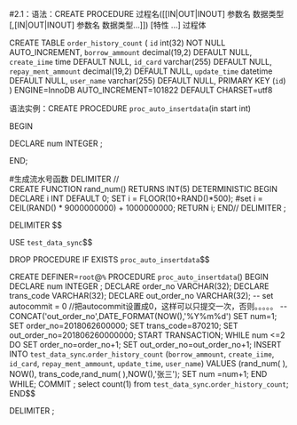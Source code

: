 #2.1：语法：CREATE PROCEDURE  过程名([[IN|OUT|INOUT] 参数名 数据类型[,[IN|OUT|INOUT] 参数名 数据类型…]]) [特性 ...] 过程体

 
 CREATE TABLE `order_history_count` (
   `id` int(32) NOT NULL AUTO_INCREMENT,
   `borrow_ammount` decimal(19,2) DEFAULT NULL,
   `create_iime` time DEFAULT NULL,
   `id_card` varchar(255) DEFAULT NULL,
   `repay_ment_ammount` decimal(19,2) DEFAULT NULL,
   `update_time` datetime DEFAULT NULL,
   `user_name` varchar(255) DEFAULT NULL,
   PRIMARY KEY (`id`)
 ) ENGINE=InnoDB AUTO_INCREMENT=101822 DEFAULT CHARSET=utf8
 
 
 
 

语法实例：CREATE PROCEDURE `proc_auto_insertdata`(in start int)

BEGIN

DECLARE num INTEGER ;

END;





#生成流水号函数
DELIMITER //  
CREATE FUNCTION rand_num()
RETURNS INT(5)
DETERMINISTIC 
BEGIN
 DECLARE i INT DEFAULT 0;
 SET i = FLOOR(10+RAND()*500);
    #set i = CEIL(RAND() * 9000000000) + 1000000000;
RETURN i;
END//
DELIMITER ;


DELIMITER $$

USE `test_data_sync`$$

DROP PROCEDURE IF EXISTS `proc_auto_insertdata`$$

CREATE DEFINER=`root`@`%` PROCEDURE `proc_auto_insertdata`()
BEGIN
    DECLARE num INTEGER ;
    DECLARE order_no  VARCHAR(32);
    DECLARE trans_code  VARCHAR(32);
    DECLARE out_order_no  VARCHAR(32);
-- set autocommit = 0  //把autocommit设置成0，这样可以只提交一次，否则。。。。。
--  CONCAT('out_order_no',DATE_FORMAT(NOW(),'%Y%m%d')
    SET num=1;
    SET order_no=2018062600000;
    SET trans_code=870210;
    SET out_order_no=201806260000000;
    START TRANSACTION;
    WHILE num <=2 DO
        SET order_no=order_no+1;
        SET out_order_no=out_order_no+1;
        INSERT INTO `test_data_sync`.`order_history_count` (`borrow_ammount`, `create_iime`, `id_card`, `repay_ment_ammount`, `update_time`, `user_name`) 
        VALUES (rand_num( ), NOW(), trans_code,rand_num( ),NOW(),'张三');
        SET num =num+1;
    END WHILE;
    COMMIT ;
    select count(1) from `test_data_sync`.`order_history_count`;
END$$

DELIMITER ;